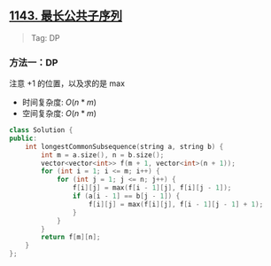 ## [1143. 最长公共子序列](https://leetcode.cn/problems/longest-common-subsequence/description/)

> Tag: DP

### 方法一：DP

注意 +1 的位置，以及求的是 max

* 时间复杂度: ${O(n*m)}$
* 空间复杂度: ${O(n*m)}$

```cpp
class Solution {
public:
    int longestCommonSubsequence(string a, string b) {
        int m = a.size(), n = b.size();
        vector<vector<int>> f(m + 1, vector<int>(n + 1));
        for (int i = 1; i <= m; i++) {
            for (int j = 1; j <= n; j++) {
                f[i][j] = max(f[i - 1][j], f[i][j - 1]);
                if (a[i - 1] == b[j - 1]) {
                    f[i][j] = max(f[i][j], f[i - 1][j - 1] + 1);
                }
            }
        }
        return f[m][n];
    }
};
```
